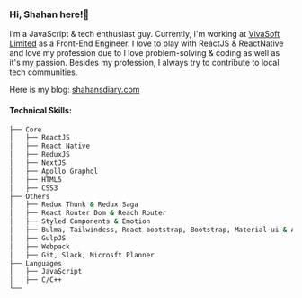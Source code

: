 ### Hi, Shahan here!👋

I’m a JavaScript & tech enthusiast guy. Currently, I'm working at [VivaSoft Limited](http://www.vivasoftltd.com/) as a Front-End Engineer. I love to play with ReactJS & ReactNative and love my profession due to I love problem-solving & coding as well as it's my passion. Besides my profession, I always try to contribute to local tech communities.

Here is my blog: [shahansdiary.com](http://shahansdiary.com/)

#### Technical Skills:

```bash
├── Core
│   ├── ReactJS
│   ├── React Native
│   ├── ReduxJS
│   ├── NextJS
│   ├── Apollo Graphql
│   ├── HTML5
│   ├── CSS3
├── Others
│   ├── Redux Thunk & Redux Saga
│   ├── React Router Dom & Reach Router
│   ├── Styled Components & Emotion
│   ├── Bulma, Tailwindcss, React-bootstrap, Bootstrap, Material-ui & Ant.design
│   ├── GulpJS
│   ├── Webpack
│   ├── Git, Slack, Microsft Planner
├── Languages
│   ├── JavaScript
│   ├── C/C++
└──
```
